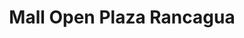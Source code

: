 ---
title: "Mall Open Plaza Rancagua"
url: /rancagua/mall-open-plaza-rancagua/
shop: centro comercial
---